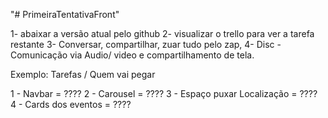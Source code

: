 "# PrimeiraTentativaFront" 


1- abaixar a versão atual pelo github
2- visualizar o trello para ver a tarefa restante
3- Conversar, compartilhar, zuar tudo pelo zap,
4- Disc - Comunicação via Audio/ video e compartilhamento de tela.

Exemplo:
Tarefas / Quem vai pegar

1 - Navbar = ????
2 - Carousel = ????
3 - Espaço puxar Localização = ????
4 - Cards dos eventos = ????
